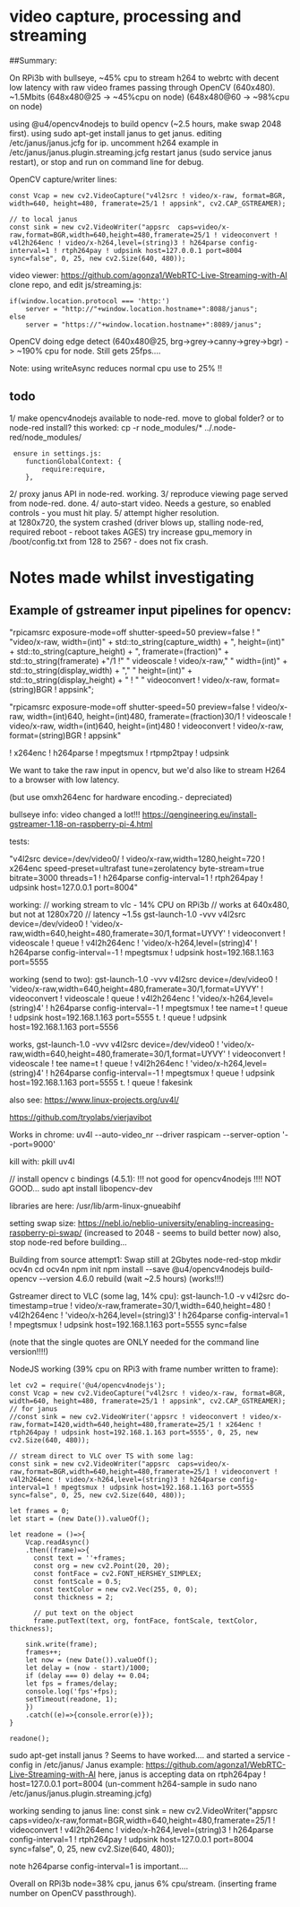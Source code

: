 # video capture, processing and streaming

##Summary:

On RPi3b with bullseye, ~45% cpu to stream h264 to webrtc with decent low latency with raw video frames passing through OpenCV (640x480).  ~1.5Mbits
(648x480@25 -> ~45%cpu on node)
(648x480@60 -> ~98%cpu on node)

using @u4/opencv4nodejs to build opencv (~2.5 hours, make swap 2048 first).
using sudo apt-get install janus to get janus.
editing /etc/janus/janus.jcfg for ip.
uncomment h264 example in /etc/janus/janus.plugin.streaming.jcfg
restart janus (sudo service janus restart), or stop and run on command line for debug.

OpenCV capture/writer lines:
```
const Vcap = new cv2.VideoCapture("v4l2src ! video/x-raw, format=BGR, width=640, height=480, framerate=25/1 ! appsink", cv2.CAP_GSTREAMER);

// to local janus
const sink = new cv2.VideoWriter("appsrc  caps=video/x-raw,format=BGR,width=640,height=480,framerate=25/1 ! videoconvert ! v4l2h264enc ! video/x-h264,level=(string)3 ! h264parse config-interval=1 ! rtph264pay ! udpsink host=127.0.0.1 port=8004 sync=false", 0, 25, new cv2.Size(640, 480));
```

video viewer:
https://github.com/agonza1/WebRTC-Live-Streaming-with-AI
clone repo, and edit js/streaming.js:
```
if(window.location.protocol === 'http:')
    server = "http://"+window.location.hostname+":8088/janus";
else
    server = "https://"+window.location.hostname+":8089/janus";
```


OpenCV doing edge detect (640x480@25, brg->grey->canny->grey->bgr) -> ~190% cpu for node.
Still gets 25fps....

Note: using writeAsync reduces normal cpu use to 25% !!


## todo

1/ make opencv4nodejs available to node-red.
    move to global folder?  or to node-red install?
     this worked:
     cp -r node_modules/* ../.node-red/node_modules/

     ensure in settings.js:
        functionGlobalContext: {
            require:require,
        },

2/ proxy janus API in node-red.
    working.
3/ reproduce viewing page served from node-red.
    done.
4/ auto-start video.
    Needs a gesture, so enabled controls - you must hit play.
5/ attempt higher resolution.   
    at 1280x720, the system crashed (driver blows up, stalling node-red, required reboot - reboot takes AGES)
    try increase gpu_memory in /boot/config.txt from 128 to 256? - does not fix crash.



# Notes made whilst investigating

## Example of gstreamer input pipelines for opencv:

"rpicamsrc exposure-mode=off shutter-speed=50 preview=false ! "
            "video/x-raw, width=(int)" + std::to_string(capture_width) + ", height=(int)" + std::to_string(capture_height) + ", framerate=(fraction)" + std::to_string(framerate) +"/1 !"
            " videoscale ! video/x-raw,"
            " width=(int)" + std::to_string(display_width) + ","
            " height=(int)" + std::to_string(display_height) + " ! "
            " videoconvert ! video/x-raw, format=(string)BGR ! appsink";

"rpicamsrc exposure-mode=off shutter-speed=50 preview=false ! 
video/x-raw, width=(int)640, height=(int)480, framerate=(fraction)30/1 !
videoscale ! video/x-raw, width=(int)640, height=(int)480 !
 videoconvert ! video/x-raw, format=(string)BGR ! appsink"




! x264enc ! h264parse ! mpegtsmux ! rtpmp2tpay ! udpsink



We want to take the raw input in opencv, but we'd also like to stream H264 to a browser with low latency.

(but use omxh264enc for hardware encoding.- depreciated)

bullseye info:  video changed a lot!!!
https://qengineering.eu/install-gstreamer-1.18-on-raspberry-pi-4.html


tests:

"v4l2src device=/dev/video0/ ! video/x-raw,width=1280,height=720 ! x264enc speed-preset=ultrafast tune=zerolatency byte-stream=true bitrate=3000 threads=1 ! h264parse config-interval=1 ! rtph264pay ! udpsink host=127.0.0.1 port=8004"

working:
// working stream to vlc - 14% CPU on RPi3b
// works at 640x480, but not at 1280x720
// latency ~1.5s
gst-launch-1.0 -vvv v4l2src device=/dev/video0 ! 'video/x-raw,width=640,height=480,framerate=30/1,format=UYVY' ! videoconvert ! videoscale ! queue ! v4l2h264enc ! 'video/x-h264,level=(string)4' ! h264parse  config-interval=-1 ! mpegtsmux ! udpsink host=192.168.1.163 port=5555


working (send to two): 
gst-launch-1.0 -vvv v4l2src device=/dev/video0 ! 'video/x-raw,width=640,height=480,framerate=30/1,format=UYVY' ! videoconvert ! videoscale ! queue ! v4l2h264enc ! 'video/x-h264,level=(string)4' ! h264parse  config-interval=-1 ! mpegtsmux ! tee name=t ! queue ! udpsink host=192.168.1.163 port=5555 t. ! queue ! udpsink host=192.168.1.163 port=5556

works, 
gst-launch-1.0 -vvv v4l2src device=/dev/video0 ! 'video/x-raw,width=640,height=480,framerate=30/1,format=UYVY' ! videoconvert ! videoscale ! tee name=t ! queue ! v4l2h264enc ! 'video/x-h264,level=(string)4' ! h264parse  config-interval=-1 ! mpegtsmux ! queue ! udpsink host=192.168.1.163 port=5555 t. ! queue ! fakesink



also see:
https://www.linux-projects.org/uv4l/

https://github.com/tryolabs/vierjavibot


Works in chrome:
uv4l --auto-video_nr --driver raspicam --server-option '--port=9000'

kill with:
pkill uv4l


// install opencv c bindings (4.5.1): !!! not good for opencv4nodejs !!!!
NOT GOOD... sudo apt install libopencv-dev

libraries are here:
/usr/lib/arm-linux-gnueabihf

setting swap size:
https://nebl.io/neblio-university/enabling-increasing-raspberry-pi-swap/
(increased to 2048 - seems to build better now)
also, stop node-red before building...


Building from source attempt1:
Swap still at 2Gbytes
node-red-stop
mkdir ocv4n
cd ocv4n
npm init
npm install --save @u4/opencv4nodejs
build-opencv --version 4.6.0 rebuild
(wait ~2.5 hours)
(works!!!)



Gstreamer direct to VLC (some lag, 14% cpu):
gst-launch-1.0 -v v4l2src do-timestamp=true ! video/x-raw,framerate=30/1,width=640,height=480 ! v4l2h264enc ! 'video/x-h264,level=(string)3' ! h264parse config-interval=1 ! mpegtsmux ! udpsink host=192.168.1.163 port=5555 sync=false

(note that the single quotes are ONLY needed for the command line version!!!!)

NodeJS working (39% cpu on RPi3 with frame number written to frame):

```
let cv2 = require('@u4/opencv4nodejs');
const Vcap = new cv2.VideoCapture("v4l2src ! video/x-raw, format=BGR, width=640, height=480, framerate=25/1 ! appsink", cv2.CAP_GSTREAMER);
// for janus
//const sink = new cv2.VideoWriter('appsrc ! videoconvert ! video/x-raw,format=I420,width=640,height=480,framerate=25/1 ! x264enc ! rtph264pay ! udpsink host=192.168.1.163 port=5555', 0, 25, new cv2.Size(640, 480));

// stream direct to VLC over TS with some lag:
const sink = new cv2.VideoWriter("appsrc  caps=video/x-raw,format=BGR,width=640,height=480,framerate=25/1 ! videoconvert ! v4l2h264enc ! video/x-h264,level=(string)3 ! h264parse config-interval=1 ! mpegtsmux ! udpsink host=192.168.1.163 port=5555 sync=false", 0, 25, new cv2.Size(640, 480));

let frames = 0;
let start = (new Date()).valueOf();

let readone = ()=>{
    Vcap.readAsync()
	.then((frame)=>{
      const text = ''+frames;
      const org = new cv2.Point(20, 20);
      const fontFace = cv2.FONT_HERSHEY_SIMPLEX;
      const fontScale = 0.5;
      const textColor = new cv2.Vec(255, 0, 0);
      const thickness = 2;

      // put text on the object
      frame.putText(text, org, fontFace, fontScale, textColor, thickness);

	sink.write(frame);
	frames++;
	let now = (new Date()).valueOf();
	let delay = (now - start)/1000;
	if (delay === 0) delay += 0.04;
	let fps = frames/delay;
	console.log('fps'+fps);
	setTimeout(readone, 1);
	})
	.catch((e)=>{console.error(e)});
}

readone();
```

sudo apt-get install janus ?
Seems to have worked....
and started a service - config in /etc/janus/
Janus example:
https://github.com/agonza1/WebRTC-Live-Streaming-with-AI
here, janus is accepting data on rtph264pay ! host=127.0.0.1 port=8004
(un-comment h264-sample in sudo nano /etc/janus/janus.plugin.streaming.jcfg)

working sending to janus line:
const sink = new cv2.VideoWriter("appsrc  caps=video/x-raw,format=BGR,width=640,height=480,framerate=25/1 ! videoconvert ! v4l2h264enc ! video/x-h264,level=(string)3 ! h264parse config-interval=1 ! rtph264pay ! udpsink host=127.0.0.1 port=8004 sync=false", 0, 25, new cv2.Size(640, 480));

note h264parse config-interval=1 is important....

Overall on RPi3b node=38% cpu, janus 6% cpu/stream. (inserting frame number on OpenCV passthrough).

